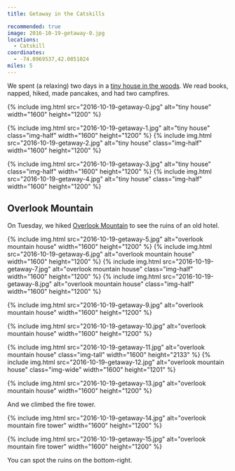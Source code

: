 ```yaml
---
title: Getaway in the Catskills

recommended: true
image: 2016-10-19-getaway-0.jpg
locations:
  - Catskill
coordinates:
  - -74.0969537,42.0851024
miles: 5
---
```


We spent (a relaxing) two days in a [tiny house in the woods](https://getaway.house/). We read books, napped, hiked, made pancakes, and had two campfires.

<div class="photos">

{% include img.html src="2016-10-19-getaway-0.jpg" alt="tiny house" width="1600" height="1200" %}

{% include img.html src="2016-10-19-getaway-1.jpg" alt="tiny house" class="img-half" width="1600" height="1200" %}
{% include img.html src="2016-10-19-getaway-2.jpg" alt="tiny house" class="img-half" width="1600" height="1200" %}

{% include img.html src="2016-10-19-getaway-3.jpg" alt="tiny house" class="img-half" width="1600" height="1200" %}
{% include img.html src="2016-10-19-getaway-4.jpg" alt="tiny house" class="img-half" width="1600" height="1200" %}

</div>

## Overlook Mountain

On Tuesday, we hiked [Overlook Mountain](http://hikethehudsonvalley.com/overlook-mountain/) to see the ruins of an old hotel.

<div class="photos">
{% include img.html src="2016-10-19-getaway-5.jpg" alt="overlook mountain house" width="1600" height="1200" %}
{% include img.html src="2016-10-19-getaway-6.jpg" alt="overlook mountain house" width="1600" height="1200" %}
{% include img.html src="2016-10-19-getaway-7.jpg" alt="overlook mountain house" class="img-half" width="1600" height="1200" %}
{% include img.html src="2016-10-19-getaway-8.jpg" alt="overlook mountain house" class="img-half" width="1600" height="1200" %}

{% include img.html src="2016-10-19-getaway-9.jpg" alt="overlook mountain house" width="1600" height="1200" %}

{% include img.html src="2016-10-19-getaway-10.jpg" alt="overlook mountain house" width="1600" height="1200" %}

{% include img.html src="2016-10-19-getaway-11.jpg" alt="overlook mountain house" class="img-tall" width="1600" height="2133" %}
{% include img.html src="2016-10-19-getaway-12.jpg" alt="overlook mountain house" class="img-wide" width="1600" height="1201" %}

{% include img.html src="2016-10-19-getaway-13.jpg" alt="overlook mountain house" width="1600" height="1200" %}

</div>

And we climbed the fire tower.

<div class="photos">

{% include img.html src="2016-10-19-getaway-14.jpg" alt="overlook mountain fire tower" width="1600" height="1200" %}

{% include img.html src="2016-10-19-getaway-15.jpg" alt="overlook mountain fire tower" width="1600" height="1200" %}

<div class="caption">You can spot the ruins on the bottom-right.</div>
</div>
